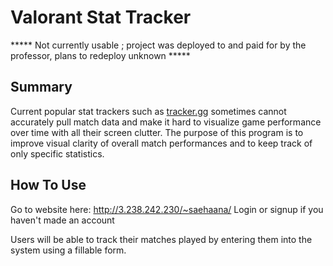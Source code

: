 # Valorant Stat Tracker

***** Not currently usable ; project was deployed to and paid for by the professor, plans to redeploy unknown *****

## **Summary**

Current popular stat trackers such as [tracker.gg](https://tracker.gg/) sometimes cannot accurately pull match data and make it hard to visualize game performance over time with all their screen clutter. The purpose of this program is to improve visual clarity of overall match performances and to keep track of only specific statistics.   
## **How To Use**

Go to website here: http://3.238.242.230/~saehaana/ 
Login or signup if you haven't made an account

Users will be able to track their matches played by entering them into the system using a fillable form.
